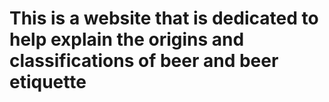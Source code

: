 # This is a website that is dedicated to help explain the origins and classifications of beer and beer etiquette
